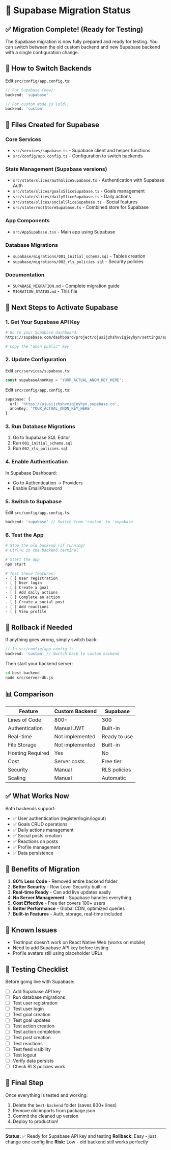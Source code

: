 # 🎯 Supabase Migration Status

## ✅ Migration Complete! (Ready for Testing)

The Supabase migration is now fully prepared and ready for testing. You can switch between the old custom backend and new Supabase backend with a single configuration change.

## 🔄 How to Switch Backends

Edit `src/config/app.config.ts`:

```typescript
// For Supabase (new):
backend: 'supabase'

// For custom Node.js (old):
backend: 'custom'
```

## 📁 Files Created for Supabase

### Core Services
- `src/services/supabase.ts` - Supabase client and helper functions
- `src/config/app.config.ts` - Configuration to switch backends

### State Management (Supabase versions)
- `src/state/slices/authSliceSupabase.ts` - Authentication with Supabase Auth
- `src/state/slices/goalsSliceSupabase.ts` - Goals management
- `src/state/slices/dailySliceSupabase.ts` - Daily actions
- `src/state/slices/socialSliceSupabase.ts` - Social features
- `src/state/rootStoreSupabase.ts` - Combined store for Supabase

### App Components
- `src/AppSupabase.tsx` - Main app using Supabase

### Database Migrations
- `supabase/migrations/001_initial_schema.sql` - Tables creation
- `supabase/migrations/002_rls_policies.sql` - Security policies

### Documentation
- `SUPABASE_MIGRATION.md` - Complete migration guide
- `MIGRATION_STATUS.md` - This file

## 🚀 Next Steps to Activate Supabase

### 1. Get Your Supabase API Key
```bash
# Go to your Supabase dashboard:
https://supabase.com/dashboard/project/ojusijzhshvviqjeyhyn/settings/api

# Copy the "anon public" key
```

### 2. Update Configuration
Edit `src/services/supabase.ts`:
```typescript
const supabaseAnonKey = 'YOUR_ACTUAL_ANON_KEY_HERE';
```

Edit `src/config/app.config.ts`:
```typescript
supabase: {
  url: 'https://ojusijzhshvviqjeyhyn.supabase.co',
  anonKey: 'YOUR_ACTUAL_ANON_KEY_HERE',
}
```

### 3. Run Database Migrations
1. Go to Supabase SQL Editor
2. Run `001_initial_schema.sql`
3. Run `002_rls_policies.sql`

### 4. Enable Authentication
In Supabase Dashboard:
- Go to Authentication → Providers
- Enable Email/Password

### 5. Switch to Supabase
Edit `src/config/app.config.ts`:
```typescript
backend: 'supabase' // Switch from 'custom' to 'supabase'
```

### 6. Test the App
```bash
# Stop the old backend (if running)
# Ctrl+C in the backend terminal

# Start the app
npm start

# Test these features:
- [ ] User registration
- [ ] User login
- [ ] Create a goal
- [ ] Add daily actions
- [ ] Complete an action
- [ ] Create a social post
- [ ] Add reactions
- [ ] View profile
```

## 🔄 Rollback if Needed

If anything goes wrong, simply switch back:

```typescript
// In src/config/app.config.ts
backend: 'custom' // Switch back to custom backend
```

Then start your backend server:
```bash
cd best-backend
node src/server-db.js
```

## 📊 Comparison

| Feature | Custom Backend | Supabase |
|---------|---------------|----------|
| Lines of Code | 800+ | 300 |
| Authentication | Manual JWT | Built-in |
| Real-time | Not implemented | Ready to use |
| File Storage | Not implemented | Built-in |
| Hosting Required | Yes | No |
| Cost | Server costs | Free tier |
| Security | Manual | RLS policies |
| Scaling | Manual | Automatic |

## ✅ What Works Now

Both backends support:
- ✅ User authentication (register/login/logout)
- ✅ Goals CRUD operations
- ✅ Daily actions management
- ✅ Social posts creation
- ✅ Reactions on posts
- ✅ Profile management
- ✅ Data persistence

## 🎉 Benefits of Migration

1. **80% Less Code** - Removed entire backend folder
2. **Better Security** - Row Level Security built-in
3. **Real-time Ready** - Can add live updates easily
4. **No Server Management** - Supabase handles everything
5. **Cost Effective** - Free tier covers 100+ users
6. **Better Performance** - Global CDN, optimized queries
7. **Built-in Features** - Auth, storage, real-time included

## 🐛 Known Issues

- TextInput doesn't work on React Native Web (works on mobile)
- Need to add Supabase API key before testing
- Profile avatars still using placeholder URLs

## 📝 Testing Checklist

Before going live with Supabase:

- [ ] Add Supabase API key
- [ ] Run database migrations
- [ ] Test user registration
- [ ] Test user login
- [ ] Test goal creation
- [ ] Test goal updates
- [ ] Test action creation
- [ ] Test action completion
- [ ] Test post creation
- [ ] Test reactions
- [ ] Test feed visibility
- [ ] Test logout
- [ ] Verify data persists
- [ ] Check RLS policies work

## 🎯 Final Step

Once everything is tested and working:

1. Delete the `best-backend` folder (saves 800+ lines)
2. Remove old imports from package.json
3. Commit the cleaned up version
4. Deploy to production!

---

**Status:** ✅ Ready for Supabase API key and testing
**Rollback:** Easy - just change one config line
**Risk:** Low - old backend still works perfectly